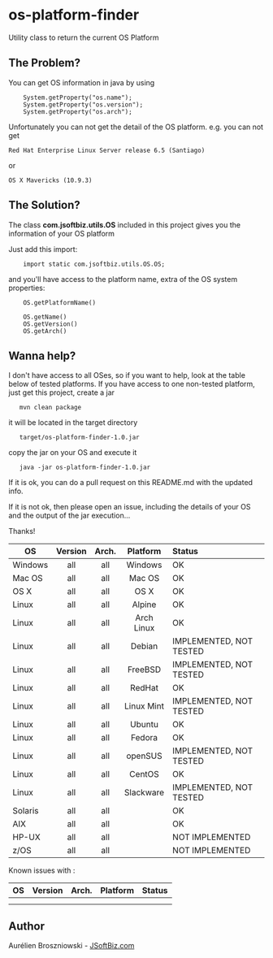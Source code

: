 os-platform-finder
==================

Utility class to return the current OS Platform

The Problem?
------------
You can get OS information in java by using

```
    System.getProperty("os.name");
    System.getProperty("os.version");
    System.getProperty("os.arch");
```

Unfortunately you can not get the detail of the OS platform.
e.g. you can not get
```
Red Hat Enterprise Linux Server release 6.5 (Santiago)
```
or
```
OS X Mavericks (10.9.3)
```

The Solution?
-------------
The class **com.jsoftbiz.utils.OS** included in this project gives you the information of your OS platform

Just add this import:
```
    import static com.jsoftbiz.utils.OS.OS;
```

and you'll have access to the platform name, extra of the OS system properties:
```
    OS.getPlatformName()

    OS.getName()
    OS.getVersion()
    OS.getArch()
```

Wanna help?
-----------
I don't have access to all OSes, so if you want to help, look at the table below of tested platforms.
If you have access to one non-tested platform, just get this project, create a jar
```
   mvn clean package
```

it will be located in the target directory
```
   target/os-platform-finder-1.0.jar
```

copy the jar on your OS and execute it

```
   java -jar os-platform-finder-1.0.jar
```

If it is ok, you can do a pull request on this README.md with the updated info.

If it is not ok, then please open an issue, including the details of your OS and the output of the jar execution...

Thanks!


| OS            | Version       | Arch.     |  Platform  | Status                  |
| ------------- |:-------------:|:---------:|:----------:|:----------------------- |
| Windows       | all           | all       |  Windows   | OK                      |
| Mac OS        | all           | all       |   Mac OS   | OK                      |
| OS X          | all           | all       |    OS X    | OK                      |
| Linux         | all           | all       |   Alpine   | OK                      |
| Linux         | all           | all       | Arch Linux | OK |
| Linux         | all           | all       |   Debian   | IMPLEMENTED, NOT TESTED |
| Linux         | all           | all       |  FreeBSD   | IMPLEMENTED, NOT TESTED |
| Linux         | all           | all       |   RedHat   | OK                      |
| Linux         | all           | all       | Linux Mint | IMPLEMENTED, NOT TESTED |
| Linux         | all           | all       |   Ubuntu   | OK                      |
| Linux         | all           | all       |   Fedora   | OK                      |
| Linux         | all           | all       |  openSUS   | IMPLEMENTED, NOT TESTED |
| Linux         | all           | all       |   CentOS   | OK                      |
| Linux         | all           | all       | Slackware  | IMPLEMENTED, NOT TESTED |
| Solaris       | all           | all       |            | OK                      |
| AIX           | all           | all       |            | OK                      |
| HP-UX         | all           | all       |            | NOT IMPLEMENTED         |
| z/OS          | all           | all       |            | NOT IMPLEMENTED         |


Known issues with :

| OS            | Version       | Arch.     | Platform      | Status                  |
| ------------- |:-------------:|:---------:|:-------------:|:----------------------- |
|               |               |           |               |                         |
|               |               |           |               |                         |

Author
------
Aurélien Broszniowski  - [JSoftBiz.com](http://www.jsoftbiz.com)
